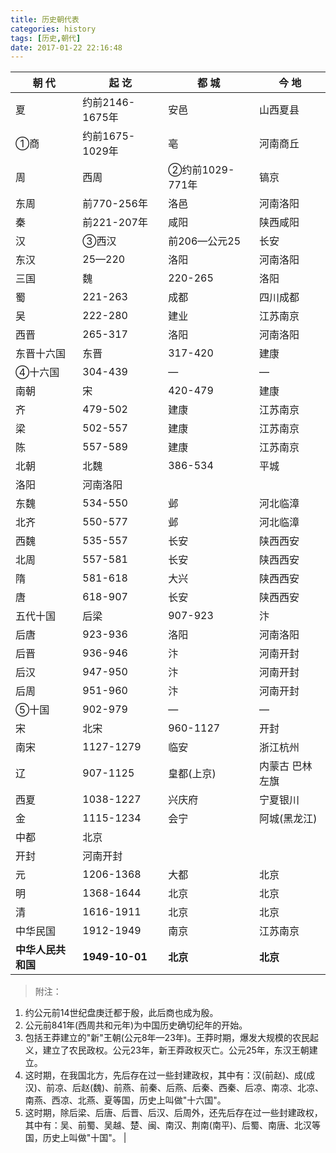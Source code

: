 ```yaml
---
title: 历史朝代表
categories: history
tags: [历史,朝代]
date: 2017-01-22 22:16:48
---
```


| 朝 代         | 起 讫            | 都 城          | 今 地      |
| ----------- | -------------- | ------------ | -------- |
| 夏           | 约前2146-1675年   | 安邑           | 山西夏县     |
| ①商          | 约前1675-1029年   | 亳            | 河南商丘     |
| 周           | 西周             | ②约前1029-771年 | 镐京       |
| 东周          | 前770-256年      | 洛邑           | 河南洛阳     |
| 秦           | 前221-207年      | 咸阳           | 陕西咸阳     |
| 汉           | ③西汉            | 前206—公元25    | 长安       |
| 东汉          | 25—220         | 洛阳           | 河南洛阳     |
| 三国          | 魏              | 220-265      | 洛阳       |
| 蜀           | 221-263        | 成都           | 四川成都     |
| 吴           | 222-280        | 建业           | 江苏南京     |
| 西晋          | 265-317        | 洛阳           | 河南洛阳     |
| 东晋十六国       | 东晋             | 317-420      | 建康       |
| ④十六国        | 304-439        | —            | —        |
| 南朝          | 宋              | 420-479      | 建康       |
| 齐           | 479-502        | 建康           | 江苏南京     |
| 梁           | 502-557        | 建康           | 江苏南京     |
| 陈           | 557-589        | 建康           | 江苏南京     |
| 北朝          | 北魏             | 386-534      | 平城       |
| 洛阳          | 河南洛阳           |              |          |
| 东魏          | 534-550        | 邺            | 河北临漳     |
| 北齐          | 550-577        | 邺            | 河北临漳     |
| 西魏          | 535-557        | 长安           | 陕西西安     |
| 北周          | 557-581        | 长安           | 陕西西安     |
| 隋           | 581-618        | 大兴           | 陕西西安     |
| 唐           | 618-907        | 长安           | 陕西西安     |
| 五代十国        | 后梁             | 907-923      | 汴        |
| 后唐          | 923-936        | 洛阳           | 河南洛阳     |
| 后晋          | 936-946        | 汴            | 河南开封     |
| 后汉          | 947-950        | 汴            | 河南开封     |
| 后周          | 951-960        | 汴            | 河南开封     |
| ⑤十国         | 902-979        | —            | —        |
| 宋           | 北宋             | 960-1127     | 开封       |
| 南宋          | 1127-1279      | 临安           | 浙江杭州     |
| 辽           | 907-1125       | 皇都(上京)       | 内蒙古 巴林左旗 |
| 西夏          | 1038-1227      | 兴庆府          | 宁夏银川     |
| 金           | 1115-1234      | 会宁           | 阿城(黑龙江)  |
| 中都          | 北京             |              |          |
| 开封          | 河南开封           |              |          |
| 元           | 1206-1368      | 大都           | 北京       |
| 明           | 1368-1644      | 北京           | 北京       |
| 清           | 1616-1911      | 北京           | 北京       |
| 中华民国        | 1912-1949      | 南京           | 江苏南京     |
| **中华人民共和国** | **1949-10-01** | **北京**       | **北京**   |

> 附注：

1. 约公元前14世纪盘庚迁都于殷，此后商也成为殷。
2. 公元前841年(西周共和元年)为中国历史确切纪年的开始。
3. 包括王莽建立的"新"王朝(公元8年—23年)。王莽时期，爆发大规模的农民起义，建立了农民政权。公元23年，新王莽政权灭亡。公元25年，东汉王朝建立。
4. 这时期，在我国北方，先后存在过一些封建政权，其中有：汉(前赵)、成(成汉)、前凉、后赵(魏)、前燕、前秦、后燕、后秦、西秦、后凉、南凉、北凉、南燕、西凉、北燕、夏等国，历史上叫做"十六国"。
5. 这时期，除后梁、后唐、后晋、后汉、后周外，还先后存在过一些封建政权，其中有：吴、前蜀、吴越、楚、闽、南汉、荆南(南平)、后蜀、南唐、北汉等国，历史上叫做"十国"。 |





